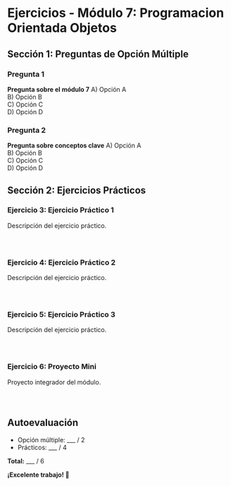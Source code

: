 # Ejercicios - Módulo 7: Programacion Orientada Objetos

## Sección 1: Preguntas de Opción Múltiple

### Pregunta 1
**Pregunta sobre el módulo 7**
A) Opción A  
B) Opción B  
C) Opción C  
D) Opción D  

### Pregunta 2
**Pregunta sobre conceptos clave**
A) Opción A  
B) Opción B  
C) Opción C  
D) Opción D  

## Sección 2: Ejercicios Prácticos

### Ejercicio 3: Ejercicio Práctico 1
Descripción del ejercicio práctico.
```python




```

### Ejercicio 4: Ejercicio Práctico 2
Descripción del ejercicio práctico.
```python




```

### Ejercicio 5: Ejercicio Práctico 3
Descripción del ejercicio práctico.
```python




```

### Ejercicio 6: Proyecto Mini
Proyecto integrador del módulo.
```python




```

## Autoevaluación

- Opción múltiple: ___ / 2
- Prácticos: ___ / 4

**Total:** ___ / 6

**¡Excelente trabajo! 🎉**
